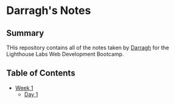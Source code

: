 # Darragh's Notes

## Summary
THis repository contains all of the notes taken by [Darragh](https://github.com/dmurphy22) for the Lighthouse Labs Web Development Bootcamp.

## Table of Contents

* [Week 1](/Week_1)
  * [Day 1](/Week_1/Day_1)